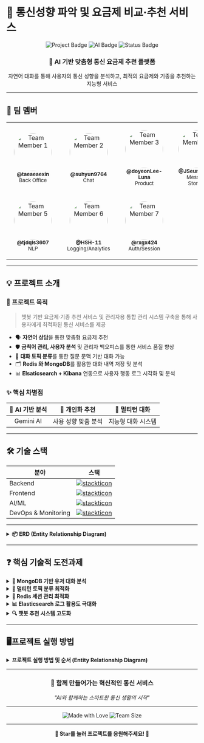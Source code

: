 # 📡 통신성향 파악 및 요금제 비교·추천 서비스

<div align="center">
  <img src="https://img.shields.io/badge/Project-Telecom%20Recommendation%20Service-blue?style=for-the-badge&logo=mobile" alt="Project Badge"/>
  <img src="https://img.shields.io/badge/AI-Chatbot%20Based-green?style=for-the-badge&logo=robot" alt="AI Badge"/>
  <img src="https://img.shields.io/badge/Status-In%20Development-orange?style=for-the-badge" alt="Status Badge"/>
</div>

<div align="center">
  <h3>🤖 AI 기반 맞춤형 통신 요금제 추천 플랫폼</h3>
  <p>자연어 대화를 통해 사용자의 통신 성향을 분석하고, 최적의 요금제와 기종을 추천하는 지능형 서비스</p>
</div>

---

## 👥 팀 멤버

<div align="center">
  <table style="width: 100%; table-layout: fixed;">
    <tr>
      <td align="center" style="width: 25%; padding: 20px;">
        <img src="https://i.imgur.com/FvDXAXD.png" width="100px" height="100px" style="border-radius: 50%; object-fit: cover;" alt="Team Member 1"/><br />
        <sub><b>@taeaeaexin</b></sub><br />
        <sub>Back Office</sub>
      </td>
      <td align="center" style="width: 25%; padding: 20px;">
        <img src="https://i.imgur.com/9pysR8B.png" width="100px" height="100px" style="border-radius: 50%; object-fit: cover;" alt="Team Member 2"/><br />
        <sub><b>@suhyun9764</b></sub><br />
        <sub>Chat</sub>
      </td>
      <td align="center" style="width: 25%; padding: 20px;">
        <img src="https://i.imgur.com/2MNf32S.png" width="100px" height="100px" style="border-radius: 50%; object-fit: cover;" alt="Team Member 3"/><br />
        <sub><b>@doyeonLee-Luna</b></sub><br />
        <sub>Product</sub>
      </td>
      <td align="center" style="width: 25%; padding: 20px;">
        <img src="https://i.imgur.com/Qy3qpsX.gif" width="100px" height="100px" style="border-radius: 50%; object-fit: cover;" alt="Team Member 4"/><br />
        <sub><b>@JSeungBeom</b></sub><br />
        <sub>Message Storage</sub>
      </td>
    </tr>
    <tr>
      <td align="center" style="width: 25%; padding: 20px;">
        <img src="https://i.imgur.com/nxULRSn.png" width="100px" height="100px" style="border-radius: 50%; object-fit: cover;" alt="Team Member 5"/><br />
        <sub><b>@tjdqls3607</b></sub><br />
        <sub>NLP</sub>
      </td>
      <td align="center" style="width: 25%; padding: 20px;">
        <img src="https://i.imgur.com/UN70C8k.gif" width="100px" height="100px" style="border-radius: 50%; object-fit: cover;" alt="Team Member 6"/><br />
        <sub><b>@HSH-11</b></sub><br />
        <sub>Logging/Analytics</sub>
      </td>
      <td align="center" style="width: 25%; padding: 20px;">
        <img src="https://i.imgur.com/3GgEVsE.gif" width="100px" height="100px" style="border-radius: 50%; object-fit: cover;" alt="Team Member 7"/><br />
        <sub><b>@rxgx424</b></sub><br />
        <sub>Auth/Session</sub>
      </td>
      <td style="width: 25%;"></td>
    </tr>
  </table>
</div>

---

## 💡 프로젝트 소개

### 🎯 프로젝트 목적
> 챗봇 기반 요금제·기종 추천 서비스 및 관리자용 통합 관리 시스템 구축을 통해 사용자에게 최적화된 통신 서비스를 제공

- 🗣️ **자연어 상담**을 통한 맞춤형 요금제 추천
- 🛡️ **금칙어 관리, 사용자 분석** 및 관리자 백오피스를 통한 서비스 품질 향상
- 🧠 **대화 토픽 분류**를 통한 질문 문맥 기반 대화 가능
- 🗂️ **Redis 와 MongoDB**를 활용한 대화 내역 저장 및 분석
- 📊 **Elsaticsearch + Kibana** 연동으로 사용자 행동 로그 시각화 및 분석


### ✨ 핵심 차별점

<div align="center">
  
| 🤖 AI 기반 분석 | 🎯 개인화 추천 | 💬 멀티턴 대화 |
|:---:|:---:|:---:|
| Gemini AI | 사용 성향 맞춤 분석 | 지능형 대화 시스템 |

</div>

---

## 🛠 기술 스택

<div align="center">


| 분야 | 스택 |
| - | - |
| Backend | [![stackticon](https://firebasestorage.googleapis.com/v0/b/stackticon-81399.appspot.com/o/images%2F1750320970954?alt=media&token=930c4d9b-06ba-43f8-a395-c956d01ebb9b)](https://github.com/msdio/stackticon) |
| Frontend | [![stackticon](https://firebasestorage.googleapis.com/v0/b/stackticon-81399.appspot.com/o/images%2F1750321043857?alt=media&token=afc93f42-9d5e-4e6d-bf1a-a67ffd8e5cbd)](https://github.com/msdio/stackticon) |
| AI/ML | [![stackticon](https://firebasestorage.googleapis.com/v0/b/stackticon-81399.appspot.com/o/images%2F1750382291101?alt=media&token=492e38ef-c56d-457a-8881-89937c4bb235)](https://github.com/msdio/stackticon)
| DevOps & Monitoring | [![stackticon](https://firebasestorage.googleapis.com/v0/b/stackticon-81399.appspot.com/o/images%2F1750321248550?alt=media&token=b447ee61-68af-4528-9439-aeeeff93ccfb)](https://github.com/msdio/stackticon) |
---
</div>



<details>
<summary><b>📦 ERD (Entity Relationship Diagram)</b></summary>

<img src="https://github.com/user-attachments/assets/56d6c3c3-5a66-46c4-9104-5f0bdec21bf3" width="100%" alt="ERD"/>

</details>

---


## ❓ 핵심 기술적 도전과제

<details>
<summary><b>🧠 MongoDB 기반 유저 대화 분석</b></summary>

- **현재 상황**: MongoDB 기반 유저 대화 기록 + Gemini 요약 분석 구현
- **고민사항**: 분석 결과의 실용적 활용 방안 및 확장 방향성
- **목표**: 사용자 성향 분석 정확도 향상

</details>

<details>
<summary><b>🎯 멀티턴 토픽 분류 최적화</b></summary>

- **현재 상황**: 최근 대화 포함 방식으로 구현
- **고민사항**: 멀티턴 분류 정확도 개선 필요
- **목표**: 대화 맥락을 고려한 정확한 토픽 분류

</details>

<details>
<summary><b>💾 Redis 세션 관리 최적화</b></summary>

- **현재 상황**: 유저/봇 각 10개씩 총 20개 대화 유지
- **고민사항**: 적절한 세션 크기 및 관리 방식
- **목표**: 효율적인 대화 컨텍스트 관리

</details>

<details>
<summary><b>📊 Elasticsearch 로그 활용도 극대화</b></summary>

- **현재 상황**: 기본 모니터링 기능 구현
- **고민사항**: 실시간 자동 반영 시스템 구축 필요성
- **목표**: 로그 데이터 기반 서비스 자동 개선

</details>

<details>
<summary><b>🔍 챗봇 추천 시스템 고도화</b></summary>

- **현재 상황**: 임베딩 기반 전체 질문 검색 후 필터링
- **고민사항**: 더 정밀한 추천 로직 설계 필요
- **목표**: 사용자 의도에 맞는 정확한 추천

</details>



---

## 🖥️프로젝트 실행 방법
<details>
<summary><b>프로젝트 실행 방법 및 순서 (Entity Relationship Diagram)</b></summary>

<img src="" width="100%" alt="1."/>

</details>

---

<div align="center">
  <h3>🚀 함께 만들어가는 혁신적인 통신 서비스</h3>
  <p><i>"AI와 함께하는 스마트한 통신 생활의 시작"</i></p>
  
  ---
  
  <p>
    <img src="https://img.shields.io/badge/Made%20with-❤️-red?style=for-the-badge" alt="Made with Love"/>
    <img src="https://img.shields.io/badge/Team-7%20Members-blue?style=for-the-badge" alt="Team Size"/>
  </p>
</div>

---



<div align="center">

**🌟 Star를 눌러 프로젝트를 응원해주세요! 🌟**

</div>
